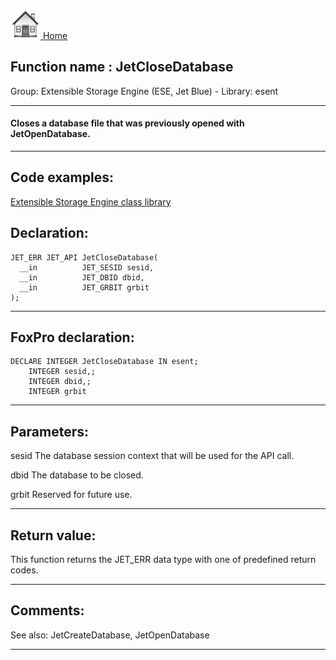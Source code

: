 [<img src="../../images/home.png"> Home ](https://github.com/VFPX/Win32API)  

## Function name : JetCloseDatabase
Group: Extensible Storage Engine (ESE, Jet Blue) - Library: esent    
***  


#### Closes a database file that was previously opened with JetOpenDatabase.

***  


## Code examples:
[Extensible Storage Engine class library](../../samples/sample_532.md)  

## Declaration:
```foxpro  
JET_ERR JET_API JetCloseDatabase(
  __in          JET_SESID sesid,
  __in          JET_DBID dbid,
  __in          JET_GRBIT grbit
);  
```  
***  


## FoxPro declaration:
```foxpro  
DECLARE INTEGER JetCloseDatabase IN esent;
	INTEGER sesid,;
	INTEGER dbid,;
	INTEGER grbit  
```  
***  


## Parameters:
sesid 
The database session context that will be used for the API call.

dbid 
The database to be closed. 

grbit 
Reserved for future use.  
***  


## Return value:
This function returns the JET_ERR data type with one of predefined return codes.  
***  


## Comments:
See also: JetCreateDatabase, JetOpenDatabase   
  
***  

